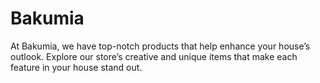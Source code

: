 # Bakumia
At Bakumia, we have top-notch products that help enhance your house’s outlook. Explore our store’s creative and unique items that make each feature in your house stand out.
